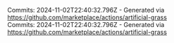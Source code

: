 Commits: 2024-11-02T22:40:32.796Z - Generated via https://github.com/marketplace/actions/artificial-grass
<br>
Commits: 2024-11-02T22:40:32.796Z - Generated via https://github.com/marketplace/actions/artificial-grass
<br>
